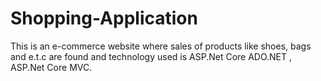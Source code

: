 # Shopping-Application
This is an e-commerce website where sales of products like shoes, bags and e.t.c are found and technology used is ASP.Net Core ADO.NET ,  ASP.Net Core MVC.
